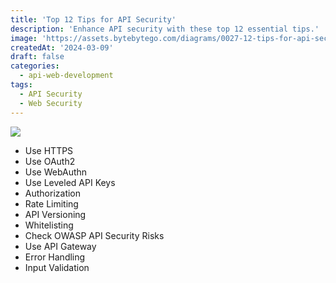 ```yaml
---
title: 'Top 12 Tips for API Security'
description: 'Enhance API security with these top 12 essential tips.'
image: 'https://assets.bytebytego.com/diagrams/0027-12-tips-for-api-security.png'
createdAt: '2024-03-09'
draft: false
categories:
  - api-web-development
tags:
  - API Security
  - Web Security
---
```


![](https://assets.bytebytego.com/diagrams/0027-12-tips-for-api-security.png)

*   Use HTTPS
*   Use OAuth2
*   Use WebAuthn
*   Use Leveled API Keys
*   Authorization
*   Rate Limiting
*   API Versioning
*   Whitelisting
*   Check OWASP API Security Risks
*   Use API Gateway
*   Error Handling
*   Input Validation
